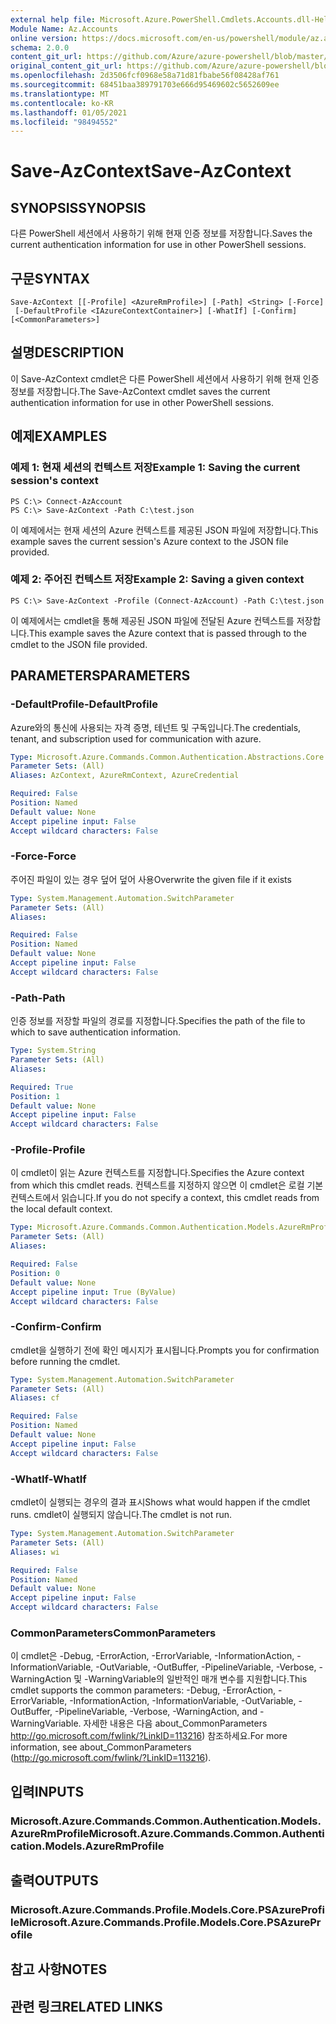 ```yaml
---
external help file: Microsoft.Azure.PowerShell.Cmdlets.Accounts.dll-Help.xml
Module Name: Az.Accounts
online version: https://docs.microsoft.com/en-us/powershell/module/az.accounts/save-azcontext
schema: 2.0.0
content_git_url: https://github.com/Azure/azure-powershell/blob/master/src/Accounts/Accounts/help/Save-AzContext.md
original_content_git_url: https://github.com/Azure/azure-powershell/blob/master/src/Accounts/Accounts/help/Save-AzContext.md
ms.openlocfilehash: 2d3506fcf0968e58a71d81fbabe56f08428af761
ms.sourcegitcommit: 68451baa389791703e666d95469602c5652609ee
ms.translationtype: MT
ms.contentlocale: ko-KR
ms.lasthandoff: 01/05/2021
ms.locfileid: "98494552"
---
```

# <span data-ttu-id="045f5-101">Save-AzContext</span><span class="sxs-lookup"><span data-stu-id="045f5-101">Save-AzContext</span></span>

## <span data-ttu-id="045f5-102">SYNOPSIS</span><span class="sxs-lookup"><span data-stu-id="045f5-102">SYNOPSIS</span></span>
<span data-ttu-id="045f5-103">다른 PowerShell 세션에서 사용하기 위해 현재 인증 정보를 저장합니다.</span><span class="sxs-lookup"><span data-stu-id="045f5-103">Saves the current authentication information for use in other PowerShell sessions.</span></span>

## <span data-ttu-id="045f5-104">구문</span><span class="sxs-lookup"><span data-stu-id="045f5-104">SYNTAX</span></span>

```
Save-AzContext [[-Profile] <AzureRmProfile>] [-Path] <String> [-Force]
 [-DefaultProfile <IAzureContextContainer>] [-WhatIf] [-Confirm] [<CommonParameters>]
```

## <span data-ttu-id="045f5-105">설명</span><span class="sxs-lookup"><span data-stu-id="045f5-105">DESCRIPTION</span></span>
<span data-ttu-id="045f5-106">이 Save-AzContext cmdlet은 다른 PowerShell 세션에서 사용하기 위해 현재 인증 정보를 저장합니다.</span><span class="sxs-lookup"><span data-stu-id="045f5-106">The Save-AzContext cmdlet saves the current authentication information for use in other PowerShell sessions.</span></span>

## <span data-ttu-id="045f5-107">예제</span><span class="sxs-lookup"><span data-stu-id="045f5-107">EXAMPLES</span></span>

### <span data-ttu-id="045f5-108">예제 1: 현재 세션의 컨텍스트 저장</span><span class="sxs-lookup"><span data-stu-id="045f5-108">Example 1: Saving the current session's context</span></span>
```
PS C:\> Connect-AzAccount
PS C:\> Save-AzContext -Path C:\test.json
```

<span data-ttu-id="045f5-109">이 예제에서는 현재 세션의 Azure 컨텍스트를 제공된 JSON 파일에 저장합니다.</span><span class="sxs-lookup"><span data-stu-id="045f5-109">This example saves the current session's Azure context to the JSON file provided.</span></span>

### <span data-ttu-id="045f5-110">예제 2: 주어진 컨텍스트 저장</span><span class="sxs-lookup"><span data-stu-id="045f5-110">Example 2: Saving a given context</span></span>
```
PS C:\> Save-AzContext -Profile (Connect-AzAccount) -Path C:\test.json
```

<span data-ttu-id="045f5-111">이 예제에서는 cmdlet을 통해 제공된 JSON 파일에 전달된 Azure 컨텍스트를 저장합니다.</span><span class="sxs-lookup"><span data-stu-id="045f5-111">This example saves the Azure context that is passed through to the cmdlet to the JSON file provided.</span></span>

## <span data-ttu-id="045f5-112">PARAMETERS</span><span class="sxs-lookup"><span data-stu-id="045f5-112">PARAMETERS</span></span>

### <span data-ttu-id="045f5-113">-DefaultProfile</span><span class="sxs-lookup"><span data-stu-id="045f5-113">-DefaultProfile</span></span>
<span data-ttu-id="045f5-114">Azure와의 통신에 사용되는 자격 증명, 테넌트 및 구독입니다.</span><span class="sxs-lookup"><span data-stu-id="045f5-114">The credentials, tenant, and subscription used for communication with azure.</span></span>

```yaml
Type: Microsoft.Azure.Commands.Common.Authentication.Abstractions.Core.IAzureContextContainer
Parameter Sets: (All)
Aliases: AzContext, AzureRmContext, AzureCredential

Required: False
Position: Named
Default value: None
Accept pipeline input: False
Accept wildcard characters: False
```

### <span data-ttu-id="045f5-115">-Force</span><span class="sxs-lookup"><span data-stu-id="045f5-115">-Force</span></span>
<span data-ttu-id="045f5-116">주어진 파일이 있는 경우 덮어 덮어 사용</span><span class="sxs-lookup"><span data-stu-id="045f5-116">Overwrite the given file if it exists</span></span>

```yaml
Type: System.Management.Automation.SwitchParameter
Parameter Sets: (All)
Aliases:

Required: False
Position: Named
Default value: None
Accept pipeline input: False
Accept wildcard characters: False
```

### <span data-ttu-id="045f5-117">-Path</span><span class="sxs-lookup"><span data-stu-id="045f5-117">-Path</span></span>
<span data-ttu-id="045f5-118">인증 정보를 저장할 파일의 경로를 지정합니다.</span><span class="sxs-lookup"><span data-stu-id="045f5-118">Specifies the path of the file to which to save authentication information.</span></span>

```yaml
Type: System.String
Parameter Sets: (All)
Aliases:

Required: True
Position: 1
Default value: None
Accept pipeline input: False
Accept wildcard characters: False
```

### <span data-ttu-id="045f5-119">-Profile</span><span class="sxs-lookup"><span data-stu-id="045f5-119">-Profile</span></span>
<span data-ttu-id="045f5-120">이 cmdlet이 읽는 Azure 컨텍스트를 지정합니다.</span><span class="sxs-lookup"><span data-stu-id="045f5-120">Specifies the Azure context from which this cmdlet reads.</span></span>
<span data-ttu-id="045f5-121">컨텍스트를 지정하지 않으면 이 cmdlet은 로컬 기본 컨텍스트에서 읽습니다.</span><span class="sxs-lookup"><span data-stu-id="045f5-121">If you do not specify a context, this cmdlet reads from the local default context.</span></span>

```yaml
Type: Microsoft.Azure.Commands.Common.Authentication.Models.AzureRmProfile
Parameter Sets: (All)
Aliases:

Required: False
Position: 0
Default value: None
Accept pipeline input: True (ByValue)
Accept wildcard characters: False
```

### <span data-ttu-id="045f5-122">-Confirm</span><span class="sxs-lookup"><span data-stu-id="045f5-122">-Confirm</span></span>
<span data-ttu-id="045f5-123">cmdlet을 실행하기 전에 확인 메시지가 표시됩니다.</span><span class="sxs-lookup"><span data-stu-id="045f5-123">Prompts you for confirmation before running the cmdlet.</span></span>

```yaml
Type: System.Management.Automation.SwitchParameter
Parameter Sets: (All)
Aliases: cf

Required: False
Position: Named
Default value: None
Accept pipeline input: False
Accept wildcard characters: False
```

### <span data-ttu-id="045f5-124">-WhatIf</span><span class="sxs-lookup"><span data-stu-id="045f5-124">-WhatIf</span></span>
<span data-ttu-id="045f5-125">cmdlet이 실행되는 경우의 결과 표시</span><span class="sxs-lookup"><span data-stu-id="045f5-125">Shows what would happen if the cmdlet runs.</span></span>
<span data-ttu-id="045f5-126">cmdlet이 실행되지 않습니다.</span><span class="sxs-lookup"><span data-stu-id="045f5-126">The cmdlet is not run.</span></span>

```yaml
Type: System.Management.Automation.SwitchParameter
Parameter Sets: (All)
Aliases: wi

Required: False
Position: Named
Default value: None
Accept pipeline input: False
Accept wildcard characters: False
```

### <span data-ttu-id="045f5-127">CommonParameters</span><span class="sxs-lookup"><span data-stu-id="045f5-127">CommonParameters</span></span>
<span data-ttu-id="045f5-128">이 cmdlet은 -Debug, -ErrorAction, -ErrorVariable, -InformationAction, -InformationVariable, -OutVariable, -OutBuffer, -PipelineVariable, -Verbose, -WarningAction 및 -WarningVariable의 일반적인 매개 변수를 지원합니다.</span><span class="sxs-lookup"><span data-stu-id="045f5-128">This cmdlet supports the common parameters: -Debug, -ErrorAction, -ErrorVariable, -InformationAction, -InformationVariable, -OutVariable, -OutBuffer, -PipelineVariable, -Verbose, -WarningAction, and -WarningVariable.</span></span> <span data-ttu-id="045f5-129">자세한 내용은 다음 about_CommonParameters http://go.microsoft.com/fwlink/?LinkID=113216) 참조하세요.</span><span class="sxs-lookup"><span data-stu-id="045f5-129">For more information, see about_CommonParameters (http://go.microsoft.com/fwlink/?LinkID=113216).</span></span>

## <span data-ttu-id="045f5-130">입력</span><span class="sxs-lookup"><span data-stu-id="045f5-130">INPUTS</span></span>

### <span data-ttu-id="045f5-131">Microsoft.Azure.Commands.Common.Authentication.Models.AzureRmProfile</span><span class="sxs-lookup"><span data-stu-id="045f5-131">Microsoft.Azure.Commands.Common.Authentication.Models.AzureRmProfile</span></span>

## <span data-ttu-id="045f5-132">출력</span><span class="sxs-lookup"><span data-stu-id="045f5-132">OUTPUTS</span></span>

### <span data-ttu-id="045f5-133">Microsoft.Azure.Commands.Profile.Models.Core.PSAzureProfile</span><span class="sxs-lookup"><span data-stu-id="045f5-133">Microsoft.Azure.Commands.Profile.Models.Core.PSAzureProfile</span></span>

## <span data-ttu-id="045f5-134">참고 사항</span><span class="sxs-lookup"><span data-stu-id="045f5-134">NOTES</span></span>

## <span data-ttu-id="045f5-135">관련 링크</span><span class="sxs-lookup"><span data-stu-id="045f5-135">RELATED LINKS</span></span>
